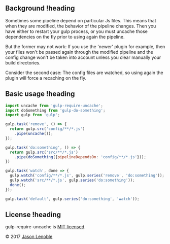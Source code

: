 ## Background !heading

Sometimes some pipeline depend on particular Js files. This means that when they are modified, the behavior of the pipeline changes. Then you have either to restart your gulp process, or you must uncache those dependencies on the fly prior to using again the pipeline.

But the former may not work: If you use the 'newer' plugin for example, then your files won't be passed again through the modified pipeline and the config change won't be taken into account unless you clear manually your build directories.

Consider the second case: The config files are watched, so using again the plugin will force a recaching on the fly.

## Basic usage !heading

```js
import uncache from 'gulp-require-uncache';
import doSomething from 'gulp-do-something';
import gulp from 'gulp';

gulp.task('remove', () => {
  return gulp.src('config/**/*.js')
    .pipe(uncache());
});

gulp.task('do:something', () => {
  return gulp.src('src/**/*.js')
    .pipe(doSomething({pipelineDependsOn: 'config/**/*.js'}));
})

gulp.task('watch', done => {
  gulp.watch('config/**/*.js', gulp.series('remove', 'do:something'));
  gulp.watch('src/**/*.js', gulp.series('do:something'));
  done();
});

gulp.task('default', gulp.series('do:something', 'watch'));
```

## License !heading

gulp-require-uncache is [MIT licensed](./LICENSE).

© 2017 [Jason Lenoble](mailto:jason.lenoble@gmail.com)

